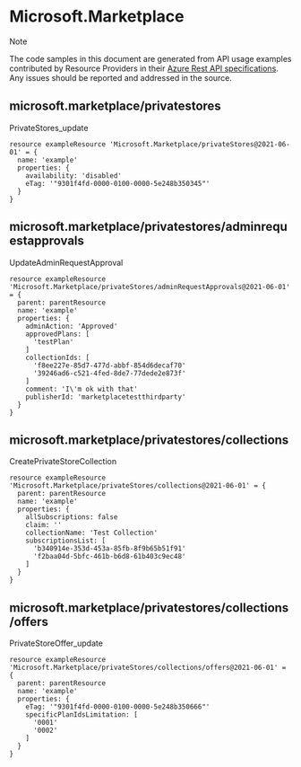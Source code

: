 # Microsoft.Marketplace
  
> [!NOTE]
> The code samples in this document are generated from API usage examples contributed by Resource Providers in their [Azure Rest API specifications](https://github.com/Azure/azure-rest-api-specs). Any issues should be reported and addressed in the source.


## microsoft.marketplace/privatestores

PrivateStores_update
```bicep
resource exampleResource 'Microsoft.Marketplace/privateStores@2021-06-01' = {
  name: 'example'
  properties: {
    availability: 'disabled'
    eTag: '"9301f4fd-0000-0100-0000-5e248b350345"'
  }
}
```

## microsoft.marketplace/privatestores/adminrequestapprovals

UpdateAdminRequestApproval
```bicep
resource exampleResource 'Microsoft.Marketplace/privateStores/adminRequestApprovals@2021-06-01' = {
  parent: parentResource 
  name: 'example'
  properties: {
    adminAction: 'Approved'
    approvedPlans: [
      'testPlan'
    ]
    collectionIds: [
      'f8ee227e-85d7-477d-abbf-854d6decaf70'
      '39246ad6-c521-4fed-8de7-77dede2e873f'
    ]
    comment: 'I\'m ok with that'
    publisherId: 'marketplacetestthirdparty'
  }
}
```

## microsoft.marketplace/privatestores/collections

CreatePrivateStoreCollection
```bicep
resource exampleResource 'Microsoft.Marketplace/privateStores/collections@2021-06-01' = {
  parent: parentResource 
  name: 'example'
  properties: {
    allSubscriptions: false
    claim: ''
    collectionName: 'Test Collection'
    subscriptionsList: [
      'b340914e-353d-453a-85fb-8f9b65b51f91'
      'f2baa04d-5bfc-461b-b6d8-61b403c9ec48'
    ]
  }
}
```

## microsoft.marketplace/privatestores/collections/offers

PrivateStoreOffer_update
```bicep
resource exampleResource 'Microsoft.Marketplace/privateStores/collections/offers@2021-06-01' = {
  parent: parentResource 
  name: 'example'
  properties: {
    eTag: '"9301f4fd-0000-0100-0000-5e248b350666"'
    specificPlanIdsLimitation: [
      '0001'
      '0002'
    ]
  }
}
```
